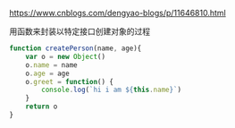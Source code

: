https://www.cnblogs.com/dengyao-blogs/p/11646810.html

用函数来封装以特定接口创建对象的过程

```javascript
function createPerson(name, age){
    var o = new Object()
    o.name = name
    o.age = age
    o.greet = function() {
        console.log(`hi i am ${this.name}`)
    }
    return o
}
```